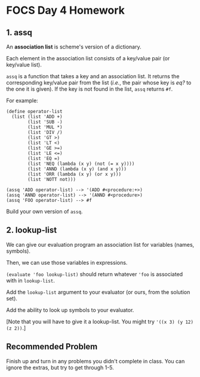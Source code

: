 # FOCS Day 4 Homework

## 1. assq

An **association list** is scheme's version of a dictionary.

Each element in the association list consists of a key/value pair (or key/value list).

`assq` is a function that takes a key and an association list.
It returns the corresponding key/value pair from the list
(*i.e.*, the pair whose key is *eq?* to the one it is given).
If the key is not found in the list, `assq` returns `#f`.

For example:

	(define operator-list
	  (list (list 'ADD +)
	        (list 'SUB -)
	        (list 'MUL *)
	        (list 'DIV /)
	        (list 'GT >)
	        (list 'LT <)
	        (list 'GE >=)
	        (list 'LE <=)
	        (list 'EQ =)
	        (list 'NEQ (lambda (x y) (not (= x y))))
	        (list 'ANND (lambda (x y) (and x y)))
	        (list 'ORR (lambda (x y) (or x y)))
	        (list 'NOTT not)))

	(assq 'ADD operator-list) --> '(ADD #<procedure:+>)
	(assq 'ANND operator-list) --> '(ANND #<procedure>)
	(assq 'FOO operator-list) --> #f


Build your own version of `assq`.



## 2. lookup-list

We can give our evaluation program an association list for variables (names, symbols).

Then, we can use those variables in expressions.

`(evaluate 'foo lookup-list)` should return whatever `'foo` is associated with in `lookup-list`.

Add the `lookup-list` argument to your evaluator (or ours, from the solution set).

Add the ability to look up symbols to your evaluator.

[Note that you will have to give it a lookup-list.  You might try `'((x 3) (y 12) (z 2))`.]



## Recommended Problem

Finish up and turn in any problems you didn't complete in class.  You can ignore the extras,
but try to get through 1-5.
